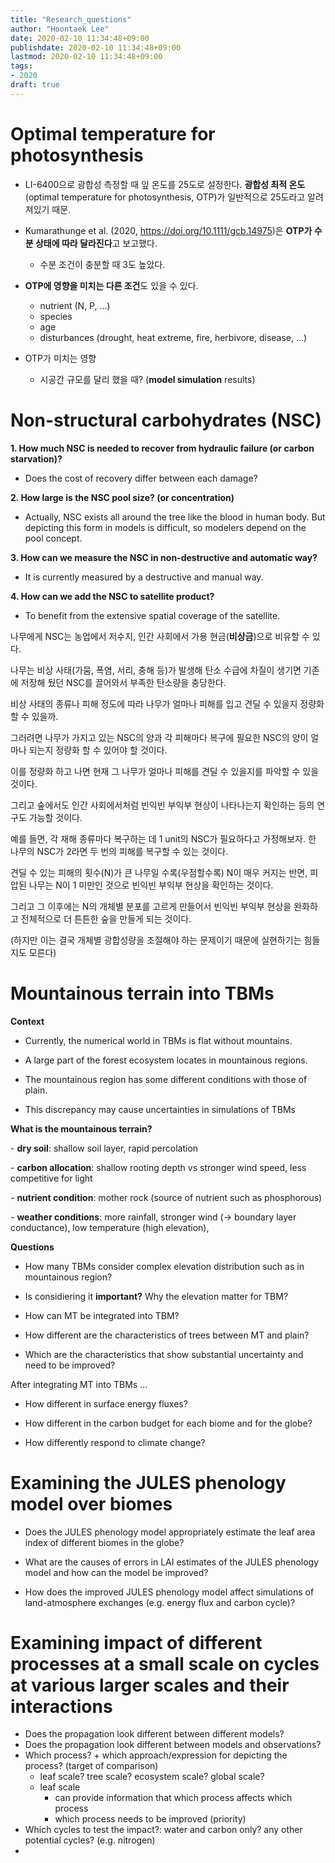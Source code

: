 ```yaml
---
title: "Research_questions"
author: "Hoontaek Lee"
date: 2020-02-10 11:34:48+09:00
publishdate: 2020-02-10 11:34:48+09:00
lastmod: 2020-02-10 11:34:48+09:00
tags:
- 2020
draft: true
---
```


# Optimal temperature for photosynthesis

- LI-6400으로 광합성 측정할 때 잎 온도를 25도로 설정한다. **광합성 최적 온도**(optimal temperature for photosynthesis, OTP)가 일반적으로 25도라고 알려져있기 때문.
- Kumarathunge et al. (2020, https://doi.org/10.1111/gcb.14975)은 **OTP가 수분 상태에 따라 달라진다**고 보고했다.
  
  - 수분 조건이 충분할 때 3도 높았다.
- **OTP에 영향을 미치는 다른 조건**도 있을 수 있다.
  - nutrient (N, P, ...)
  - species
  - age
  - disturbances (drought, heat extreme, fire, herbivore, disease, ...)
- OTP가 미치는 영향
  
  - 시공간 규모를 달리 했을 때? (**model simulation** results)
  
    

# Non-structural carbohydrates (NSC)

**1. How much NSC is needed to recover from hydraulic failure (or carbon starvation)?**

- Does the cost of recovery differ between each damage?

**2. How large is the NSC pool size? (or concentration)**

- Actually, NSC exists all around the tree like the blood in human body. But depicting this form in models is difficult, so modelers depend on the pool concept.

**3. How can we measure the NSC in non-destructive and automatic way?**

- It is currently measured by a destructive and manual way.

**4. How can we add the NSC to satellite product?**

- To benefit from the extensive spatial coverage of the satellite.



나무에게 NSC는 농업에서 저수지, 인간 사회에서 가용 현금(**비상금**)으로 비유할 수 있다.

나무는 비상 사태(가뭄, 폭염, 서리, 충해 등)가 발생해 탄소 수급에 차질이 생기면 기존에 저장해 뒀던 NSC를 끌어와서 부족한 탄소량을 충당한다.

비상 사태의 종류나 피해 정도에 따라 나무가 얼마나 피해를 입고 견딜 수 있을지 정량화 할 수 있을까.

그러려면 나무가 가지고 있는 NSC의 양과 각 피해마다 복구에 필요한 NSC의 양이 얼마나 되는지 정량화 할 수 있어야 할 것이다.

이를 정량화 하고 나면 현재 그 나무가 얼마나 피해를 견딜 수 있을지를 파악할 수 있을 것이다.

그리고 숲에서도 인간 사회에서처럼 빈익빈 부익부 현상이 나타나는지 확인하는 등의 연구도 가능할 것이다.

예를 들면, 각 재해 종류마다 복구하는 데 1 unit의 NSC가 필요하다고 가정해보자. 한 나무의 NSC가 2라면 두 번의 피해를 복구할 수 있는 것이다.

견딜 수 있는 피해의 횟수(N)가 큰 나무일 수록(우점할수록) N이 매우 커지는 반면, 피압된 나무는 N이 1 미만인 것으로 빈익빈 부익부 현상을 확인하는 것이다.

그리고 그 이후에는 N의 개체별 분포를 고르게 만들어서 빈익빈 부익부 현상을 완화하고 전체적으로 더 튼튼한 숲을 만들게 되는 것이다.

(하지만 이는 결국 개체별 광합성량을 조절해야 하는 문제이기 때문에 실현하기는 힘들지도 모른다)



# Mountainous terrain into TBMs

**Context**

- Currently, the numerical world in TBMs is flat without mountains.

- A large part of the forest ecosystem locates in mountainous regions.

- The mountainous region has some different conditions with those of plain.

- This discrepancy may cause uncertainties in simulations of TBMs

**What is the mountainous terrain?**

\- **dry soil**: shallow soil layer, rapid percolation

\- **carbon allocation**: shallow rooting depth vs stronger wind speed, less competitive for light

\- **nutrient condition**: mother rock (source of nutrient such as phosphorous)

\- **weather conditions**: more rainfall, stronger wind (-> boundary layer conductance), low temperature (high elevation),

**Questions**

- How many TBMs consider complex elevation distribution such as in mountainous region?

- Is considiering it **important?** Why the elevation matter for TBM?

- How can MT be integrated into TBM?

- How different are the characteristics of trees between MT and plain?

- Which are the characteristics that show substantial uncertainty and need to be improved?

After integrating MT into TBMs ...

- How different in surface energy fluxes?

- How different in the carbon budget for each biome and for the globe?

- How differently respond to climate change?

  

# Examining the JULES phenology model over biomes

- Does the JULES phenology model appropriately estimate the leaf area index of different biomes in the globe?

- What are the causes of errors in LAI estimates of the JULES phenology model and how can the model be improved?

- How does the improved JULES phenology model affect simulations of land-atmosphere exchanges (e.g. energy flux and carbon cycle)?



# Examining impact of different processes at a small scale on cycles at various larger scales and their interactions

- Does the propagation look different between different models?
- Does the propagation look different between models and observations?
- Which process? + which approach/expression for depicting the process? (target of comparison)
  - leaf scale? tree scale? ecosystem scale? global scale?
  - leaf scale
    - can provide information that which process affects which process
    - which process needs to be improved (priority)
- Which cycles to test the impact?: water and carbon only? any other potential cycles? (e.g. nitrogen)
- 